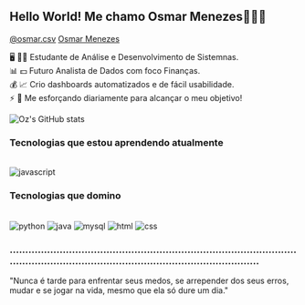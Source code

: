 ## Hello World! Me chamo Osmar Menezes✌🏻✨
[@osmar.csv](https://www.instagram.com/osmar.csv/#)
[Osmar Menezes](https://www.linkedin.com/in/osmar-menezes-8b8297246/)<br/>

🖥️ 🧑‍💻 Estudante de Análise e Desenvolvimento de Sistemnas.<br/>
📊 💵 Futuro Analista de Dados com foco Finanças.<br/>
💰 📈 Crio dashboards automatizados e de fácil usabilidade.<br/> 
⚡ 🚀 Me esforçando diariamente para alcançar o meu objetivo!<br/>

![Oz's GitHub stats](https://github-readme-stats.vercel.app/api?username=gitdooz&show_icons=true&theme=cobalt)

### Tecnologias que estou aprendendo atualmente
<div style="display: inline_block"><br/>
  <img align="center" alt="javascript" src="https://img.shields.io/badge/logo-javascript-blue?logo=javascript"/>
</div>


### Tecnologias que domino
<div style="display: inline_block"><br/>
  <img align="center" alt="python" src="https://img.shields.io/badge/Python-3776AB?style=for-the-badge&logo=python&logoColor=white"/>
  <img align="center" alt="java" src="https://img.shields.io/badge/Java-ED8B00?style=for-the-badge&logo=openjdk&logoColor=white"/>
  <img align="center" alt="mysql" src="https://img.shields.io/badge/MySQL-00000F?style=for-the-badge&logo=mysql&logoColor=white"/>
  <img align="center" alt="html" src="https://img.shields.io/badge/HTML-239120?style=for-the-badge&logo=html5&logoColor=white"/>
  <img align="center" alt="css" src="https://img.shields.io/badge/CSS-239120?&style=for-the-badge&logo=css3&logoColor=white"/>
</div>

### ............................................................................................................................................................................

"Nunca é tarde para enfrentar seus medos, se arrepender dos seus erros, mudar e se jogar na vida, mesmo que ela só dure um dia."


